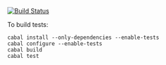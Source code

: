 [![Build Status](https://travis-ci.org/duboisf/hexif.png?branch)](https://travis-ci.org/duboisf/hexif)

To build tests:

```shell
cabal install --only-dependencies --enable-tests
cabal configure --enable-tests
cabal build
cabal test
```
